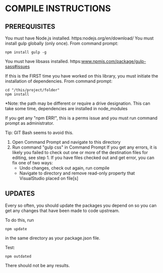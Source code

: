 # COMPILE INSTRUCTIONS

## PREREQUISITES

You must have Node.js installed. https:nodejs.org/en/download/
You must install gulp globally (only once). From command prompt:

```
npm install gulp -g
```

You must have libsass installed. https:www.npmjs.com/package/gulp-sass#issues

If this is the FIRST time you have worked on this library, you must initiate the installation of dependencies. From command prompt:

```
cd "/this/project/folder"
npm install
```

*Note: the path may be different or require a drive designation.
This can take some time, dependencies are installed in node_modules

If you get any "npm ERR!", this is a perms issue and you must run command prompt as administrator.

Tip: GIT Bash seems to avoid this.

1. Open Command Prompt and navigate to this directory
2. Run command "gulp css" in Command Prompt
  If you get any errors, it is likely you failed to check out one or more of the destination files for editing, see step 1.
  If you have files checked out and get error, you can fix one of two ways:
	* Undo changes, check out again, run compile
	* Navigate to directory and remove read-only property that VisualStudio placed on file[s]

## UPDATES

Every so often, you should update the packages you depend on so you can get any changes that have been made to code upstream.

To do this, run
```
npm update
```
in the same directory as your package.json file.

Test:
```
npm outdated
```
 There should not be any results.
 